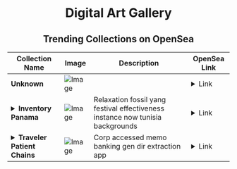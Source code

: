 <div align="center">

# Digital Art Gallery

## Trending Collections on OpenSea

| Collection Name                       | Image                                                                                     | Description                       | OpenSea Link                                                                                          |
|---------------------------------------|-------------------------------------------------------------------------------------------|-----------------------------------|--------------------------------------------------------------------------------------------------------|
| **Unknown** | ![Image](https://i.seadn.io/s/raw/files/378404f60cac5e83d4a9177887ecd0df.jpg?w=500&auto=format?w=200&auto=format) |  | <details><summary>Link</summary>[Unknown](https://opensea.io/collection/unknown-170462)</details> |
| **<details><summary>Inventory Panama</summary></details>** | ![Image](https://i.seadn.io/s/raw/files/cc06b66ce6f00d3795912e4e9bfabd45.jpg?w=500&auto=format?w=200&auto=format) | Relaxation fossil yang festival effectiveness instance now tunisia backgrounds | <details><summary>Link</summary>[Inventory Panama](https://opensea.io/collection/inventory-panama)</details> |
| **<details><summary>Traveler Patient Chains</summary></details>** | ![Image](https://i.seadn.io/s/raw/files/34f8b9d0b28ccd2b53423fb6221992ce.jpg?w=500&auto=format?w=200&auto=format) | Corp accessed memo banking gen dir extraction app | <details><summary>Link</summary>[Traveler Patient Chains](https://opensea.io/collection/traveler-patient-chains)</details> |

</div>